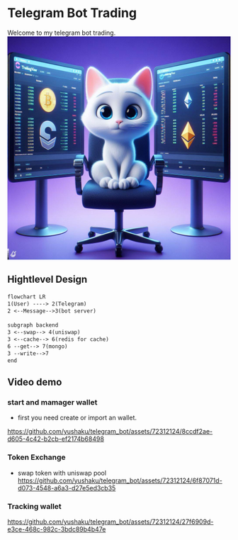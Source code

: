 # Telegram Bot Trading

Welcome to my telegram bot trading.
![video start](./public/tradingCat.jpeg)

## Hightlevel Design

```mermaid
flowchart LR
1(User) ----> 2(Telegram)
2 <--Message-->3(bot server)

subgraph backend
3 <--swap--> 4(uniswap)
3 <--cache--> 6(redis for cache)
6 --get--> 7(mongo)
3 --write-->7
end
```

## Video demo

### start and mamager wallet
- first you need create or import an wallet.
  
https://github.com/yushaku/telegram_bot/assets/72312124/8ccdf2ae-d605-4c42-b2cb-ef2174b68498

### Token Exchange
- swap token with uniswap pool
https://github.com/yushaku/telegram_bot/assets/72312124/6f87071d-d073-4548-a6a3-d27e5ed3cb35

### Tracking wallet

https://github.com/yushaku/telegram_bot/assets/72312124/27f6909d-e3ce-468c-982c-3bdc89b4b47e

